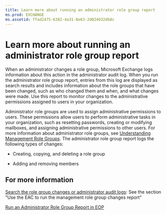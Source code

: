 ```yaml
---
title: Learn more about running an administrator role group report
ms.prod: EXCHANGE
ms.assetid: ffad2475-6382-4a31-8e63-2d024032db8c
---
```



# Learn more about running an administrator role group report

When an administrator changes a role group, Microsoft Exchange logs information about this action in the administrator audit log. When you run the administrator role group report, entries from this log are displayed as search results and includes information about the role groups that have been changed, such as who changed them and when, and what changes were made. Use this report to monitor changes to the administrative permissions assigned to users in your organization.
  
    
    

Administrator role groups are used to assign administrative permissions to users. These permissions allow users to perform administrative tasks in your organization, such as resetting passwords, creating or modifying mailboxes, and assigning administrative permissions to other users. For more information about administrator role groups, see  [Understanding Management Role Groups](http://technet.microsoft.com/library/2a92e06c-523e-4fd4-a937-152562b7741d.aspx).
The administrator role group report logs the following types of changes:
  
    
    


- Creating, copying, and deleting a role group
    
  
- Adding and removing members
    
  

## For more information

 [Search the role group changes or administrator audit logs](http://technet.microsoft.com/library/c7188d53-e672-492b-b57d-cd711379ddb3.aspx): See the section "Use the EAC to run the management role group changes report"
  
    
    
 [Run an Administrator Role Group Report in EOP](http://technet.microsoft.com/library/23b47b57-0eec-46a3-a03b-366ea014ab31.aspx)
  
    
    

